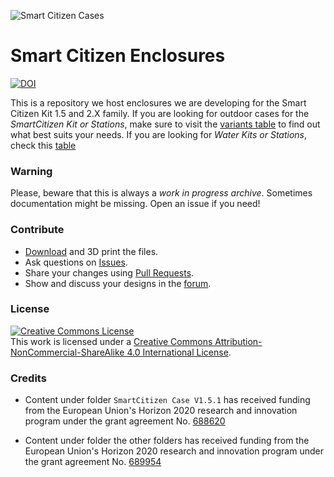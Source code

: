 
![Smart Citizen Cases](enclosures.png)

Smart Citizen Enclosures
========================

[![DOI](https://zenodo.org/badge/75389354.svg)](https://zenodo.org/badge/latestdoi/75389354)

This is a repository we host enclosures we are developing for the Smart Citizen Kit 1.5 and 2.X family. If you are looking for outdoor cases for the _SmartCitizen Kit or Stations_, make sure to visit the [variants table](Air/) to find out what best suits your needs. If you are looking for _Water Kits or Stations_, check this [table](Water/)

### Warning

Please, beware that this is always a _work in progress archive_. Sometimes documentation might be missing. Open an issue if you need!

### Contribute

* [Download](https://github.com/fablabbcn/smartcitizen-enclosures/archive/master.zip) and 3D print the files.
* Ask questions on [Issues](https://github.com/fablabbcn/smartcitizen-enclosures/issues).
* Share your changes using [Pull Requests](https://github.com/fablabbcn/smartcitizen-enclosures/pulls).
* Show and discuss your designs in the [forum](https:forum.smartcitizen.me).

### License

<a rel="license" href="http://creativecommons.org/licenses/by-nc-sa/4.0/"><img alt="Creative Commons License" style="border-width:0" src="https://i.creativecommons.org/l/by-nc-sa/4.0/88x31.png" /></a><br />This work is licensed under a <a rel="license" href="http://creativecommons.org/licenses/by-nc-sa/4.0/">Creative Commons Attribution-NonCommercial-ShareAlike 4.0 International License</a>.

### Credits

* Content under folder `SmartCitizen Case V1.5.1` has received funding from the European Union's Horizon 2020 research and innovation program under the grant agreement No. [688620](https://cordis.europa.eu/project/rcn/199877/factsheet/en)

* Content under folder the other folders has received funding from the European Union's Horizon 2020 research and innovation program under the grant agreement No. [689954](https://cordis.europa.eu/project/rcn/202639/factsheet/en)


